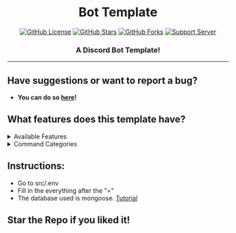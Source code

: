 <h1 align="center"> Bot Template  </h1>
<p align="center">
<a href="https://github.com/killrebeest/discord.js-v13-template/blob/main/LICENSE"><img alt="GitHub License" src="https://img.shields.io/github/license/killrebeest/discord.js-v13-template?style=for-the-badge"></a>
<a href="https://github.com/killrebeest/discord.js-v13-template/stargazers"><img alt="GitHub Stars" src="https://img.shields.io/github/stars/killrebeest/discord.js-v13-template?style=for-the-badge"></a> 
<a href="https://github.com/killrebeest/discord.js-v13-template/network"><img alt="GitHub Forks" src="https://img.shields.io/github/forks/killrebeest/discord.js-v13-template?style=for-the-badge"></a>
<a href="https://discord.gg/adfhvTas7u"><img alt="Support Server" src="https://img.shields.io/badge/Discord-7289DA?style=for-the-badge&logo=discord&logoColor=white"></a>
</p>
<h3 align="center">A Discord Bot Template!</h3>

---

## Have suggestions or want to report a bug?

-   **You can do so [here](https://discord.gg/adfhvTas7u)!**

## What features does this template have?

<details><summary>Available Features</summary>

| Features       | Availability |
| -------------- | ------------ |
| On Ready       | ✅           |
| Guild Join     | ✅           |
| Guild Leave    | ✅           |
| Autorole       | ❌           |
| Disable        | ❌           |
| Join Notifier  | ❌           |
| Leave Notifier | ❌           |
| Join Messages  | ❌           |
| Reaction Roles | ❌           |
| Slash Commands | ❌           |
| Database       | ✅           |

</details>

<details><summary>Command Categories</summary>

| Commands Category | Availability |
| ----------------- | ------------ |
| Configuration     | ✅           |
| Entertainment     | ✅           |
| Giveaways         | ❌           |
| Information       | ✅           |
| Levels            | ❌           |
| Miscellaneous     | ✅           |
| Moderation        | ❌           |

</details>

## Instructions:
* Go to src/.env
* Fill in the everything after the "="
* The database used is mongoose. [Tutorial](https://www.youtube.com/watch?v=nBZYUjyO9hY)

## Star the Repo if you liked it!
